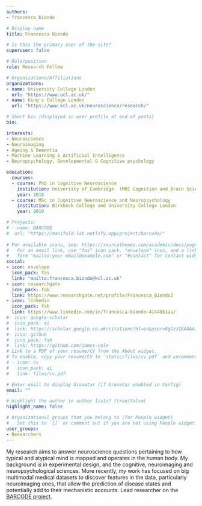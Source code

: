 ```yaml
---
authors:
- francesca_biondo

# Display name
title: Francesca Biondo

# Is this the primary user of the site?
superuser: false

# Role/position
role: Research Fellow

# Organizations/Affiliations
organizations:
- name: University College London
  url: "https://www.ucl.ac.uk/"
- name: King's College London
  url: "https://www.kcl.ac.uk/neuroscience/research/"

# Short bio (displayed in user profile at end of posts)
bio: 

interests:
- Neuroscience
- Neuroimaging
- Ageing & Dementia
- Machine Learning & Artificial Intelligence
- Neuropsychology, Developmental & Cognitive psychology

education:
  courses:
  - course: PhD in Cognitive Neuroscience
    institution: University of Cambridge  (MRC Cognition and Brain Sciences Unit)
    year: 2018
  - course: MSc in Cognitive Neuroscience and Neuropsychology
    institution: Birkbeck College and University College London
    year: 2010

# Projects:
# - name: BARCODE
#  url: "https://manifold-lab.netlify.app/project/barcode/"
  
# For available icons, see: https://sourcethemes.com/academic/docs/page-builder/#icons
#   For an email link, use "fas" icon pack, "envelope" icon, and a link in the
#   form "mailto:your-email@example.com" or "#contact" for contact widget.
social:
- icon: envelope
  icon_pack: fas
  link: "mailto:francesca.biondo@kcl.ac.uk"
- icon: researchgate
  icon_pack: fab
  link: https://www.researchgate.net/profile/Francesca_Biondo2
- icon: linkedin
  icon_pack: fab
  link: https://www.linkedin.com/in/francesca-biondo-41440b1aa/
#- icon: google-scholar
#  icon_pack: ai
#  link: https://scholar.google.co.uk/citations?hl=en&user=RgGzzIEAAAAJ
#- icon: github
#  icon_pack: fab
#  link: https://github.com/james-cole
# Link to a PDF of your resume/CV from the About widget.
# To enable, copy your resume/CV to `static/files/cv.pdf` and uncomment the lines below.
# - icon: cv
#   icon_pack: ai
#   link: files/cv.pdf

# Enter email to display Gravatar (if Gravatar enabled in Config)
email: ""

# Highlight the author in author lists? (true/false)
highlight_name: false

# Organizational groups that you belong to (for People widget)
#   Set this to `[]` or comment out if you are not using People widget.
user_groups:
- Researchers
---
```


My research aims to answer neuroscience questions pertaining to how typical and atypical mind is mapped and operates in the human body. My background is in experimental design, and the cognitive, neuroimaging and neuropsychological sciences. More recently, my work has focused on big multimodal medical datasets to discover features in the data, particularly neuroimaging ones, that allow the prediction of disease states and potentially add to their mechanistic accounts. Lead researcher on the [BARCODE project](https://manifold-lab.netlify.app/project/barcode/).
